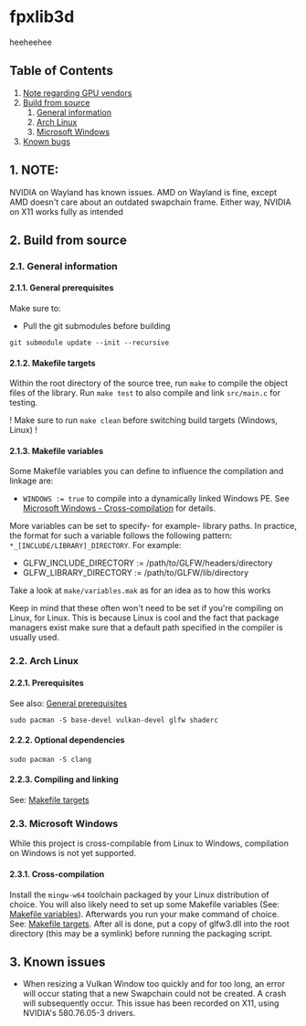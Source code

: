 # fpxlib3d

heeheehee

## Table of Contents
1. [Note regarding GPU vendors](#note_gpu)
2. [Build from source](#build_from_source)
    1. [General information](#build_general)
    2. [Arch Linux](#build_arch)
    3. [Microsoft Windows](#build_windows)
3. [Known bugs](#known_issues)


## 1. NOTE: <a name="note_gpu"></a>
NVIDIA on Wayland has known issues.
AMD on Wayland is fine, except AMD doesn't care about an outdated swapchain frame.
Either way, NVIDIA on X11 works fully as intended


## 2. Build from source <a name="build_from_source"></a>

### 2.1. General information <a name="build_general"></a>

#### 2.1.1. General prerequisites <a name="build_general_pre"></a>
Make sure to:
- Pull the git submodules before building
```shell
git submodule update --init --recursive
```

#### 2.1.2. Makefile targets <a name="build_make_targets"></a>
Within the root directory of the source tree, run `make` to compile the object files of the library. Run `make test` to also compile and link `src/main.c` for testing.

! Make sure to run `make clean` before switching build targets (Windows, Linux) !

#### 2.1.3. Makefile variables <a name="build_make_vars"></a>
Some Makefile variables you can define to influence the compilation and linkage are:
- `WINDOWS := true` to compile into a dynamically linked Windows PE. See [Microsoft Windows - Cross-compilation](#build_windows_cross) for details.

More variables can be set to specify- for example- library paths. In practice, the format for such a variable follows the following pattern: `*_[INCLUDE/LIBRARY]_DIRECTORY`.
For example:
- GLFW_INCLUDE_DIRECTORY := /path/to/GLFW/headers/directory
- GLFW_LIBRARY_DIRECTORY := /path/to/GLFW/lib/directory

Take a look at `make/variables.mak` as for an idea as to how this works

Keep in mind that these often won't need to be set if you're compiling on Linux, for Linux. This is because Linux is cool and the fact that package managers exist make sure that a default path specified in the compiler is usually used.


### 2.2. Arch Linux <a name="build_arch"></a>

#### 2.2.1. Prerequisites
See also: [General prerequisites](#build_general_pre)
```shell
sudo pacman -S base-devel vulkan-devel glfw shaderc
```

#### 2.2.2. Optional dependencies
```shell
sudo pacman -S clang
```

#### 2.2.3. Compiling and linking
See: [Makefile targets](#build_make_targets)


### 2.3. Microsoft Windows <a name="build_windows"></a>
While this project is cross-compilable from Linux to Windows, compilation on Windows is not yet supported.

#### 2.3.1. Cross-compilation <a name="build_windows_cross"></a>
Install the `mingw-w64` toolchain packaged by your Linux distribution of choice. You will also likely need to set up some Makefile variables (See: [Makefile variables](#build_make_vars)). Afterwards you run your make command of choice. See: [Makefile targets](#build_make_targets). After all is done, put a copy of glfw3.dll into the root directory (this may be a symlink) before running the packaging script.


## 3. Known issues <a name="known_issues"></a>
- When resizing a Vulkan Window too quickly and for too long, an error will occur stating that a new Swapchain could not be created. A crash will subsequently occur. This issue has been recorded on X11, using NVIDIA's 580.76.05-3 drivers.
